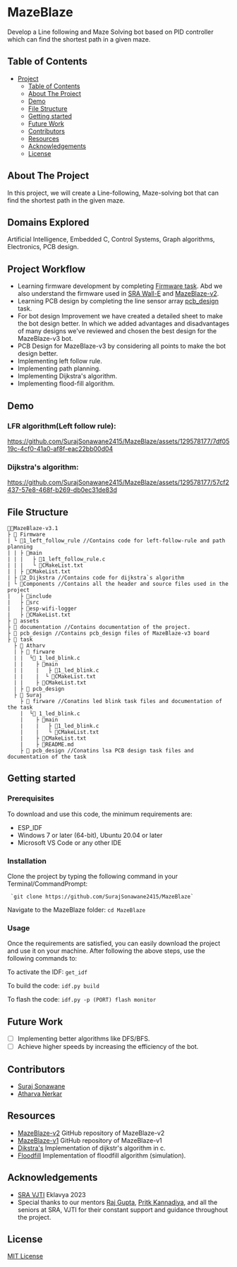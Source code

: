 # MazeBlaze
Develop a Line following and Maze Solving bot based on PID controller which can find the shortest path in a given maze.

## Table of Contents

- [Project](#project)
   - [Table of Contents](#table-of-contents)
   - [About The Project](#about-the-project)
   - [Demo](#demo)
   - [File Structure](#file-structure)
   - [Getting started](#getting-started)
   - [Future Work](#future-work)
   - [Contributors](#contributors)
   - [Resources](#resources)
   - [Acknowledgements](#acknowledgements)
   - [License](#license)

## About The Project
In this project, we will create a Line-following, Maze-solving bot that can find the shortest path in the given maze.

## Domains Explored
Artificial Intelligence, Embedded C, Control Systems, Graph algorithms, Electronics, PCB design.

## Project Workflow
- Learning firmware development by completing [Firmware task](https://github.com/SurajSonawane2415/MazeBlaze/tree/main/task/suraj/firmware). Abd we also understand the firmware used in [SRA Wall-E](https://github.com/SRA-VJTI/Wall-E) and [MazeBlaze-v2](https://github.com/PritK99/MazeBlaze).
- Learning PCB design by completing the line sensor array [pcb_design](https://github.com/SurajSonawane2415/MazeBlaze/tree/main/task/suraj/pcb%20design) task.   
- For bot design Improvement we have created a detailed sheet to make the bot design better. In which we added advantages and disadvantages of many designs we've reviewed and chosen the best design for the MazeBlaze-v3 bot.
- PCB Design for MazeBlaze-v3 by considering all points to make the bot design better.
- Implementing left follow rule.
- Implementing path planning.
- Implementing Dijkstra's algorithm.
- Implementing flood-fill algorithm.
  
## Demo
### LFR algorithm(Left follow rule):

https://github.com/SurajSonawane2415/MazeBlaze/assets/129578177/7df0519c-4cf0-41a0-af8f-eac22bb00d04

### Dijkstra's algorithm:

https://github.com/SurajSonawane2415/MazeBlaze/assets/129578177/57cf2437-57e8-468f-b269-db0ec31de83d

## File Structure


```
👨‍💻MazeBlaze-v3.1
├ 📂 Firmware
| └ 📂1_left_follow_rule //Contains code for left-follow-rule and path planning
| | ├ 📂main
| | |   ├ 📄1_left_follow_rule.c
| | |   └ 📄CMakeList.txt
| | ├ 📄CMakeList.txt
| ├ 📂2_Dijkstra //Contains code for dijkstra`s algorithm   
| └ 📂Components //Contains all the header and source files used in the project
|   ├ 📂include
|   ├ 📂src
|   ├ 📂esp-wifi-logger
|   ├ 📄CMakeList.txt
├ 📂 assets
├ 📂 documentation //Contains documentation of the project.
├ 📂 pcb_design //Contains pcb_design files of MazeBlaze-v3 board
├ 📂 task
  ├ 📂 Atharv
  | ├ 📂 firware 
  | |  └📂 1_led_blink.c
  | |    ├ 📂main
  | |    |   ├ 📄1_led_blink.c
  | |    |  └ 📄CMakeList.txt
  | |    ├ 📄CMakeList.txt
  | ├ 📂 pcb_design
  ├ 📂 Suraj
    ├ 📂 firware //Conatins led blink task files and documentation of the task
    |  └📂 1_led_blink.c 
    |    ├ 📂main
    |    |   ├ 📄1_led_blink.c
    |    |   └ 📄CMakeList.txt
    |    ├ 📄CMakeList.txt
    |    ├ 📄README.md
    ├ 📂 pcb_design //Conatins lsa PCB design task files and documentation of the task
```
## Getting started
### Prerequisites
To download and use this code, the minimum requirements are:
- ESP_IDF
- Windows 7 or later (64-bit), Ubuntu 20.04 or later
- Microsoft VS Code or any other IDE

### Installation
Clone the project by typing the following command in your Terminal/CommandPrompt:
      
     `git clone https://github.com/SurajSonawane2415/MazeBlaze`

Navigate to the MazeBlaze folder:
`cd MazeBlaze`

### Usage

Once the requirements are satisfied, you can easily download the project and use it on your machine. After following the above steps, use the following commands to:

To activate the IDF:
`get_idf`

To build the code:
`idf.py build`

To flash the code:
`idf.py -p (PORT) flash monitor`

## Future Work
- [ ] Implementing better algorithms like DFS/BFS.
- [ ] Achieve higher speeds by increasing the efficiency of the bot.

## Contributors
- [Suraj Sonawane](https://github.com/SurajSonawane2415)
- [Atharva Nerkar](https://github.com/ARN1954)

## Resources
- [MazeBlaze-v2](https://github.com/PritK99/MazeBlaze) GitHub repository of MazeBlaze-v2 
- [MazeBlaze-v1](https://github.com/ChinmayLonkar/MAZEBLAZE) GitHub repository of MazeBlaze-v1
- [Dikstra's](https://www-geeksforgeeks-org.cdn.ampproject.org/v/s/www.geeksforgeeks.org/printing-paths-dijkstras-shortest-path-algorithm/amp/?usqp=mq331AQIUAKwASCAAgM%3D&amp_js_v=a9&amp_gsa=1#referrer=https%3A%2F%2Fwww.google.com&csi=1&ampshare=https%3A%2F%2Fwww.geeksforgeeks.org%2Fprinting-paths-dijkstras-shortest-path-algorithm%2Famp%2F%23referrer%3Dhttps%253A%252F%252Fwww.google.com%26csi%3D1%26ampshare%3Dhttps%253A%252F%252Fwww.geeksforgeeks.org%252Fprinting-paths-dijkstras-shortest-path-algorithm%252F) Implementation of dijkstr's algorithm in c.
- [Floodfill](https://github.com/Isuru-Dissanayake/piccola) Implementation of floodfill algorithm (simulation).

## Acknowledgements 
- [SRA VJTI](https://sravjti.in/) Eklavya 2023
- Special thanks to our mentors [Raj Gupta](https://github.com/RajGupta17), [Pritk Kannadiya](https://github.com/PritK99), and all the seniors at SRA, VJTI for their constant support and guidance throughout the project.

## License
[MIT License](https://opensource.org/license/mit/)
